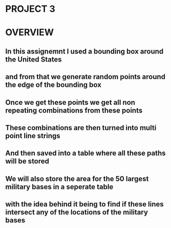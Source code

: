 # PROJECT 3

# OVERVIEW
## In this assignemnt I used a bounding box around the United States
## and from that we generate random points around the edge of the bounding box
## Once we get these points we get all non repeating combinations from these points
## These combinations are then turned into multi point line strings 
## And then saved into a table where all these paths will be stored
## We will also store the area for the 50 largest military bases in a seperate table
## with the idea behind it being to find if these lines intersect any of the locations of the military bases
